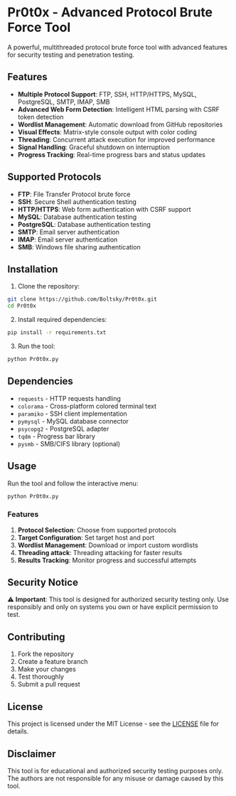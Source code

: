# Pr0t0x - Advanced Protocol Brute Force Tool

A powerful, multithreaded protocol brute force tool with advanced features for security testing and penetration testing.

## Features

- **Multiple Protocol Support**: FTP, SSH, HTTP/HTTPS, MySQL, PostgreSQL, SMTP, IMAP, SMB
- **Advanced Web Form Detection**: Intelligent HTML parsing with CSRF token detection
- **Wordlist Management**: Automatic download from GitHub repositories
- **Visual Effects**: Matrix-style console output with color coding
- **Threading**: Concurrent attack execution for improved performance
- **Signal Handling**: Graceful shutdown on interruption
- **Progress Tracking**: Real-time progress bars and status updates

## Supported Protocols

- **FTP**: File Transfer Protocol brute force
- **SSH**: Secure Shell authentication testing
- **HTTP/HTTPS**: Web form authentication with CSRF support
- **MySQL**: Database authentication testing
- **PostgreSQL**: Database authentication testing
- **SMTP**: Email server authentication
- **IMAP**: Email server authentication
- **SMB**: Windows file sharing authentication

## Installation

1. Clone the repository:
```bash
git clone https://github.com/Boltsky/Pr0t0x.git
cd Pr0t0x
```

2. Install required dependencies:
```bash
pip install -r requirements.txt
```

3. Run the tool:
```bash
python Pr0t0x.py
```

## Dependencies

- `requests` - HTTP requests handling
- `colorama` - Cross-platform colored terminal text
- `paramiko` - SSH client implementation
- `pymysql` - MySQL database connector
- `psycopg2` - PostgreSQL adapter
- `tqdm` - Progress bar library
- `pysmb` - SMB/CIFS library (optional)

## Usage

Run the tool and follow the interactive menu:

```bash
python Pr0t0x.py
```

### Features

1. **Protocol Selection**: Choose from supported protocols
2. **Target Configuration**: Set target host and port
3. **Wordlist Management**: Download or import custom wordlists
4. **Threading attack**: Threading attacking for faster results
5. **Results Tracking**: Monitor progress and successful attempts

## Security Notice

⚠️ **Important**: This tool is designed for authorized security testing only. Use responsibly and only on systems you own or have explicit permission to test.

## Contributing

1. Fork the repository
2. Create a feature branch
3. Make your changes
4. Test thoroughly
5. Submit a pull request

## License

This project is licensed under the MIT License - see the [LICENSE](LICENSE) file for details.

## Disclaimer

This tool is for educational and authorized security testing purposes only. The authors are not responsible for any misuse or damage caused by this tool.
